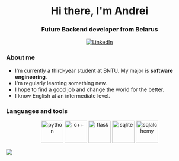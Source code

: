 <div id="header" align="center">
    <h1>Hi there, I'm Andrei</h1>
    <h3>Future Backend developer from Belarus</h3>
</div>

<div align="center">
    <a href="https://www.linkedin.com/in/andrei-lyakh-971772388/">
        <img src="https://img.shields.io/badge/LinkedIn-blue?style=for-the-badge&logo=linkedin&logoColor=white" alt="LinkedIn">
    </a>
</div>

### About me
- I'm currently a third-year student at BNTU. My major is **software engineering**.
- I'm regularly learning something new.
- I hope to find a good job and change the world for the better.
- I know English at an intermediate level.

### Languages and tools
<div align="center">
    <img src="https://cdn.jsdelivr.net/gh/devicons/devicon@latest/icons/python/python-original-wordmark.svg" width=60 height=60 title="python">
    <img src="https://cdn.jsdelivr.net/gh/devicons/devicon@latest/icons/cplusplus/cplusplus-original.svg" width=60 height=60 title="c++">
    <img src="https://cdn.jsdelivr.net/gh/devicons/devicon@latest/icons/flask/flask-original-wordmark.svg" width=60 height=60 title="flask">
    <img src="https://cdn.jsdelivr.net/gh/devicons/devicon@latest/icons/sqlite/sqlite-original-wordmark.svg" width=60 height=60 title="sqlite">
    <img src="https://cdn.jsdelivr.net/gh/devicons/devicon@latest/icons/sqlalchemy/sqlalchemy-original-wordmark.svg" width=60 height=60 title="sqlalchemy">
</div>

![](https://github-profile-summary-cards.vercel.app/api/cards/stats?username=vn7n24fzkq&theme=github_dark)

